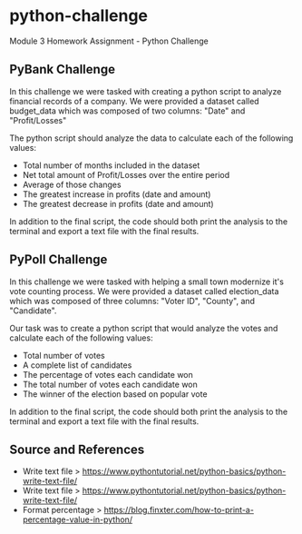 # python-challenge
Module 3 Homework Assignment - Python Challenge

## PyBank Challenge
In this challenge we were tasked with creating a python script to analyze financial records of a company. We were provided a dataset called budget_data which was composed of two columns: "Date" and "Profit/Losses"

The python script should analyze the data to calculate each of the following values:
* Total number of months included in the dataset
* Net total amount of Profit/Losses over the entire period
* Average of those changes
* The greatest increase in profits (date and amount)
* The greatest decrease in profits (date and amount)

In addition to the final script, the code should both print the analysis to the terminal and export a text file with the final results.

## PyPoll Challenge
In this challenge we were tasked with helping a small town modernize it's vote counting process. We were provided a dataset called election_data which was composed of three columns: "Voter ID", "County", and "Candidate". 

Our task was to create a python script that would analyze the votes and calculate each of the following values:
* Total number of votes
* A complete list of candidates
* The percentage of votes each candidate won
* The total number of votes each candidate won
* The winner of the election based on popular vote

In addition to the final script, the code should both print the analysis to the terminal and export a text file with the final results. 

## Source and References
* Write text file > https://www.pythontutorial.net/python-basics/python-write-text-file/
* Write text file > https://www.pythontutorial.net/python-basics/python-write-text-file/
* Format percentage > https://blog.finxter.com/how-to-print-a-percentage-value-in-python/